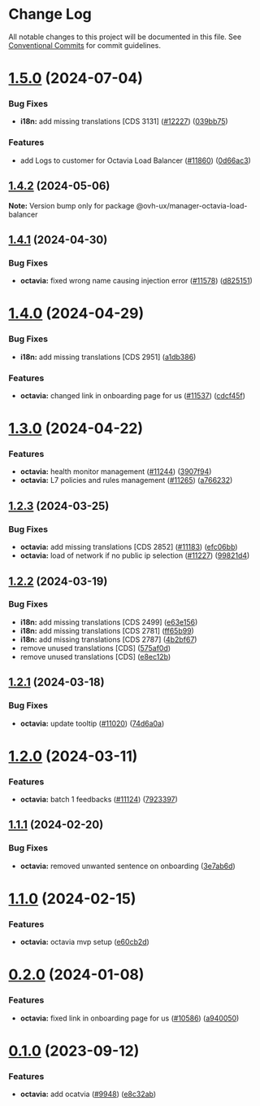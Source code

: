 # Change Log

All notable changes to this project will be documented in this file.
See [Conventional Commits](https://conventionalcommits.org) for commit guidelines.

# [1.5.0](https://github.com/ovh/manager/compare/@ovh-ux/manager-octavia-load-balancer@1.4.2...@ovh-ux/manager-octavia-load-balancer@1.5.0) (2024-07-04)


### Bug Fixes

* **i18n:** add missing translations [CDS 3131] ([#12227](https://github.com/ovh/manager/issues/12227)) ([039bb75](https://github.com/ovh/manager/commit/039bb75a8a524e046cd1e8a1d69c7b18f7177730))


### Features

* add Logs to customer for Octavia Load Balancer ([#11860](https://github.com/ovh/manager/issues/11860)) ([0d66ac3](https://github.com/ovh/manager/commit/0d66ac3cbeccf4aa3c9464c08230077f1649c231))





## [1.4.2](https://github.com/ovh/manager/compare/@ovh-ux/manager-octavia-load-balancer@1.4.1...@ovh-ux/manager-octavia-load-balancer@1.4.2) (2024-05-06)

**Note:** Version bump only for package @ovh-ux/manager-octavia-load-balancer





## [1.4.1](https://github.com/ovh/manager/compare/@ovh-ux/manager-octavia-load-balancer@1.4.0...@ovh-ux/manager-octavia-load-balancer@1.4.1) (2024-04-30)


### Bug Fixes

* **octavia:** fixed wrong name causing injection error ([#11578](https://github.com/ovh/manager/issues/11578)) ([d825151](https://github.com/ovh/manager/commit/d825151f1bbeccfc1808642177c499f2541b1d82))





# [1.4.0](https://github.com/ovh/manager/compare/@ovh-ux/manager-octavia-load-balancer@1.3.0...@ovh-ux/manager-octavia-load-balancer@1.4.0) (2024-04-29)


### Bug Fixes

* **i18n:** add missing translations [CDS 2951] ([a1db386](https://github.com/ovh/manager/commit/a1db386e58d95fb0b7955b0dba72f91a2c5fa7af))


### Features

* **octavia:** changed link in onboarding page for us ([#11537](https://github.com/ovh/manager/issues/11537)) ([cdcf45f](https://github.com/ovh/manager/commit/cdcf45f7efc87314a560a73222b466dc1b49ceef))





# [1.3.0](https://github.com/ovh/manager/compare/@ovh-ux/manager-octavia-load-balancer@1.2.3...@ovh-ux/manager-octavia-load-balancer@1.3.0) (2024-04-22)


### Features

* **octavia:** health monitor management ([#11244](https://github.com/ovh/manager/issues/11244)) ([3907f94](https://github.com/ovh/manager/commit/3907f94df018b6e6b2926da183593d4b24289c8d))
* **octavia:** L7 policies and rules management ([#11265](https://github.com/ovh/manager/issues/11265)) ([a766232](https://github.com/ovh/manager/commit/a766232f2411c0b4691d2e9a3b7792457e5f15ab))





## [1.2.3](https://github.com/ovh/manager/compare/@ovh-ux/manager-octavia-load-balancer@1.2.2...@ovh-ux/manager-octavia-load-balancer@1.2.3) (2024-03-25)


### Bug Fixes

* **octavia:** add missing translations [CDS 2852] ([#11183](https://github.com/ovh/manager/issues/11183)) ([efc06bb](https://github.com/ovh/manager/commit/efc06bbeb53b39a197a9e129f6707e565306abef))
* **octavia:** load of network if no public ip selection ([#11227](https://github.com/ovh/manager/issues/11227)) ([99821d4](https://github.com/ovh/manager/commit/99821d407a7dda1ff03b7c44a77e33fc87b8f2c9))





## [1.2.2](https://github.com/ovh/manager/compare/@ovh-ux/manager-octavia-load-balancer@1.2.1...@ovh-ux/manager-octavia-load-balancer@1.2.2) (2024-03-19)


### Bug Fixes

* **i18n:** add missing translations [CDS 2499] ([e63e156](https://github.com/ovh/manager/commit/e63e156278fb697ad3913b28170d75fbf9ab21cb))
* **i18n:** add missing translations [CDS 2781] ([ff65b99](https://github.com/ovh/manager/commit/ff65b992cf3bcb7419b0c82550e04c0ef78febf0))
* **i18n:** add missing translations [CDS 2787] ([4b2bf67](https://github.com/ovh/manager/commit/4b2bf67e10db69494c9bc3406818e0f709e60473))
* remove unused translations [CDS] ([575af0d](https://github.com/ovh/manager/commit/575af0de1dffe3b949198d516ef0e4b85f44302e))
* remove unused translations [CDS] ([e8ec12b](https://github.com/ovh/manager/commit/e8ec12b34377b5c809d369d95c60b7aa2468a226))





## [1.2.1](https://github.com/ovh/manager/compare/@ovh-ux/manager-octavia-load-balancer@1.2.0...@ovh-ux/manager-octavia-load-balancer@1.2.1) (2024-03-18)


### Bug Fixes

* **octavia:** update tooltip ([#11020](https://github.com/ovh/manager/issues/11020)) ([74d6a0a](https://github.com/ovh/manager/commit/74d6a0a072cda02292067bcd5c34fe44f4ac6e5b))





# [1.2.0](https://github.com/ovh/manager/compare/@ovh-ux/manager-octavia-load-balancer@1.1.1...@ovh-ux/manager-octavia-load-balancer@1.2.0) (2024-03-11)


### Features

* **octavia:** batch 1 feedbacks ([#11124](https://github.com/ovh/manager/issues/11124)) ([7923397](https://github.com/ovh/manager/commit/792339781345a51448ee45b1899d72b82f15ee4d))





## [1.1.1](https://github.com/ovh/manager/compare/@ovh-ux/manager-octavia-load-balancer@1.1.0...@ovh-ux/manager-octavia-load-balancer@1.1.1) (2024-02-20)


### Bug Fixes

* **octavia:** removed unwanted sentence on onboarding ([3e7ab6d](https://github.com/ovh/manager/commit/3e7ab6dd8f79b097cb68b90a10f981a7f98aa7b4))





# [1.1.0](https://github.com/ovh/manager/compare/@ovh-ux/manager-octavia-load-balancer@1.0.0...@ovh-ux/manager-octavia-load-balancer@1.1.0) (2024-02-15)


### Features

* **octavia:** octavia mvp setup ([e60cb2d](https://github.com/ovh/manager/commit/e60cb2d4bff27616b5f37d64334816105a830e8f))





# [0.2.0](https://github.com/ovh/manager/compare/@ovh-ux/manager-octavia-load-balancer@0.1.0...@ovh-ux/manager-octavia-load-balancer@0.2.0) (2024-01-08)


### Features

* **octavia:** fixed link in onboarding page for us ([#10586](https://github.com/ovh/manager/issues/10586)) ([a940050](https://github.com/ovh/manager/commit/a9400504707961a69d63ca56775d4775dc90fa86))





# [0.1.0](https://github.com/ovh/manager/compare/@ovh-ux/manager-octavia-load-balancer@0.0.0...@ovh-ux/manager-octavia-load-balancer@0.1.0) (2023-09-12)


### Features

* **octavia:** add ocatvia  ([#9948](https://github.com/ovh/manager/issues/9948)) ([e8c32ab](https://github.com/ovh/manager/commit/e8c32ab29c65496b251ef008418e04f543c5f46e))
